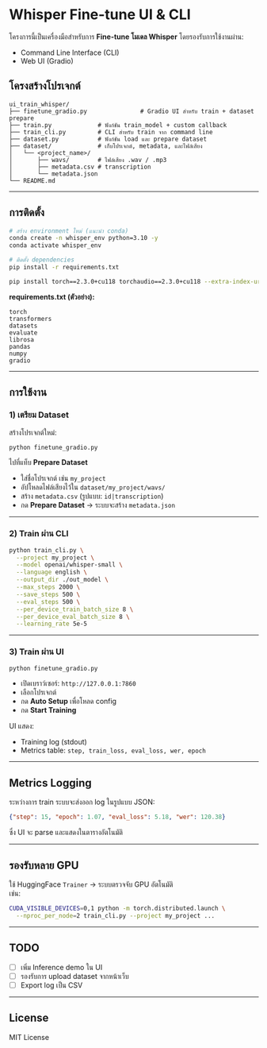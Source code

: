 # Whisper Fine-tune UI & CLI

โครงการนี้เป็นเครื่องมือสำหรับการ **Fine-tune โมเดล Whisper** โดยรองรับการใช้งานผ่าน:
- Command Line Interface (CLI)
- Web UI (Gradio)

## โครงสร้างโปรเจกต์
```
ui_train_whisper/
├── finetune_gradio.py               # Gradio UI สำหรับ train + dataset prepare
├── train.py             # ฟังก์ชัน train_model + custom callback
├── train_cli.py         # CLI สำหรับ train จาก command line
├── dataset.py           # ฟังก์ชัน load และ prepare dataset
├── dataset/             # เก็บโปรเจกต์, metadata, และไฟล์เสียง
│   └── <project_name>/
│       ├── wavs/        # ไฟล์เสียง .wav / .mp3
│       ├── metadata.csv # transcription
│       └── metadata.json
└── README.md
```

---

## การติดตั้ง

```bash
# สร้าง environment ใหม่ (แนะนำ conda)
conda create -n whisper_env python=3.10 -y
conda activate whisper_env

# ติดตั้ง dependencies
pip install -r requirements.txt

pip install torch==2.3.0+cu118 torchaudio==2.3.0+cu118 --extra-index-url https://download.pytorch.org/whl/cu118

```

**requirements.txt (ตัวอย่าง):**
```
torch
transformers
datasets
evaluate
librosa
pandas
numpy
gradio
```

---

## การใช้งาน

### 1) เตรียม Dataset
สร้างโปรเจกต์ใหม่:
```bash
python finetune_gradio.py
```
ไปที่แท็บ **Prepare Dataset**
- ใส่ชื่อโปรเจกต์ เช่น `my_project`
- อัปโหลดไฟล์เสียงไว้ใน `dataset/my_project/wavs/`
- สร้าง `metadata.csv` (รูปแบบ: `id|transcription`)
- กด **Prepare Dataset** → ระบบจะสร้าง `metadata.json`

---

### 2) Train ผ่าน CLI
```bash
python train_cli.py \
  --project my_project \
  --model openai/whisper-small \
  --language english \
  --output_dir ./out_model \
  --max_steps 2000 \
  --save_steps 500 \
  --eval_steps 500 \
  --per_device_train_batch_size 8 \
  --per_device_eval_batch_size 8 \
  --learning_rate 5e-5
```

---

### 3) Train ผ่าน UI
```bash
python finetune_gradio.py
```
- เปิดเบราว์เซอร์: `http://127.0.0.1:7860`
- เลือกโปรเจกต์
- กด **Auto Setup** เพื่อโหลด config
- กด **Start Training**

UI แสดง:
- Training log (stdout)
- Metrics table: `step, train_loss, eval_loss, wer, epoch`

---

## Metrics Logging
ระหว่างการ train ระบบจะส่งออก log ในรูปแบบ JSON:
```json
{"step": 15, "epoch": 1.07, "eval_loss": 5.18, "wer": 120.38}
```

ซึ่ง UI จะ parse และแสดงในตารางอัตโนมัติ

---

##  รองรับหลาย GPU
ใช้ HuggingFace `Trainer` → ระบบตรวจจับ GPU อัตโนมัติ  
เช่น:
```bash
CUDA_VISIBLE_DEVICES=0,1 python -m torch.distributed.launch \
  --nproc_per_node=2 train_cli.py --project my_project ...
```

---

##  TODO
- [ ] เพิ่ม Inference demo ใน UI
- [ ] รองรับการ upload dataset จากหน้าเว็บ
- [ ] Export log เป็น CSV

---

##  License
MIT License

